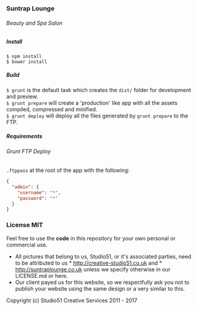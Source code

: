 ### Suntrap Lounge
###### Beauty and Spa Salon

##### Install

`$ npm install` <br />
`$ bower install`

##### Build

`$ grunt` is the default task which creates the `dist/` folder for development
and preview. <br />
`$ grunt prepare` will create a 'production' like app with all the assets compiled,
compressed and minified. <br />
`$ grunt deploy` will deploy all the files generated by `grunt prepare` to the FTP.

##### Requirements

###### Grunt FTP Deploy

`.ftppass` at the root of the app with the following:

``` json
{
  "admin": {
    "username": "*",
    "password": "*"
  }
}
```

### License MIT

Feel free to use the <strong>code</strong> in this repository for your own
personal or commercial use.

* All pictures that belong to us, Studio51, or it's associated parties, need to
be attributed to us * http://creative-studio51.co.uk and * http://suntraplounge.co.uk
unless we specify otherwise in our LICENSE.md or here.
* Our client payed us for this website, so we respectfully ask you not to
publish your website using the same design or a very similar to this.

Copyright (c) Studio51 Creative Services 2011 - 2017
